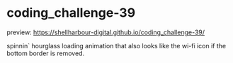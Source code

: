 # coding_challenge-39
preview: https://shellharbour-digital.github.io/coding_challenge-39/

spinnin` hourglass loading animation that also looks like the wi-fi icon if the bottom border is removed.
